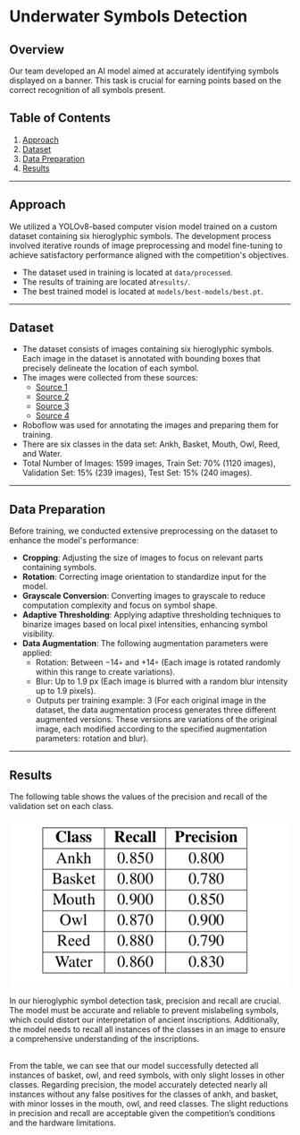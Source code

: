 # Underwater Symbols Detection

## Overview
Our team developed an AI model aimed at accurately identifying symbols displayed on a banner. This task is crucial for earning points based on the correct recognition of all symbols present.

## Table of Contents
1. [Approach](#approach)
2. [Dataset](#dataset)
3. [Data Preparation](#data-preparation)
4. [Results](#results)

___

## Approach
We utilized a YOLOv8-based computer vision model trained on a custom dataset containing six hieroglyphic symbols. The development process involved iterative rounds of image preprocessing and model fine-tuning to achieve satisfactory performance aligned with the competition's objectives.
- The dataset used in training is located at `data/processed`.
- The results of training are located at`results/`.
- The best trained model is located at `models/best-models/best.pt`.

___

## Dataset
- The dataset consists of images containing six hieroglyphic symbols. Each image in the dataset is annotated with bounding boxes that precisely delineate the location of each symbol.
- The images were collected from these sources:
     - [Source 1](https://github.com/morrisfranken/glyphreader)
     - [Source 2](https://www.metmuseum.org/about-the-met/collection-areas/egyptian-art)
     - [Source 3](https://www.flickr.com/photos/profzucker/)
     - [Source 4](https://stock.adobe.com/search?k=egypt+hieroglyphics)
- Roboflow was used for annotating the images and preparing them for training.
- There are six classes in the data set: Ankh, Basket, Mouth, Owl, Reed, and Water.
- Total Number of Images: 1599 images, Train Set: 70% (1120 images), Validation Set: 15% (239 images), Test Set: 15% (240 images).

___

## Data Preparation

Before training, we conducted extensive preprocessing on the dataset to enhance the model's performance:

- **Cropping**: Adjusting the size of images to focus on relevant parts containing symbols.
- **Rotation**: Correcting image orientation to standardize input for the model.
- **Grayscale Conversion**: Converting images to grayscale to reduce computation complexity and focus on symbol shape.
- **Adaptive Thresholding**: Applying adaptive thresholding techniques to binarize images based on local pixel intensities, enhancing symbol visibility.
- **Data Augmentation**: The following augmentation parameters were applied:
     - Rotation: Between −14◦ and +14◦ (Each image is rotated randomly within this range to create variations).
     - Blur: Up to 1.9 px (Each image is blurred with a random blur intensity up to 1.9 pixels).
     - Outputs per training example: 3 (For each original image in the dataset, the data augmentation process generates three different augmented versions. These versions are variations of the original image, each modified according to the specified augmentation parameters: rotation and blur).

___

## Results

The following table shows the values of the precision and recall of the validation set on each class.
<p align="center">
  <img src="images/results.png" width="500" height="300">
</p>

In our hieroglyphic symbol detection task, precision and recall are crucial. The model must be accurate and
reliable to prevent mislabeling symbols, which could distort our interpretation of ancient inscriptions. Additionally, the model needs to recall all instances of the classes in an image to ensure a comprehensive understanding of the inscriptions.
<br> <br>

From the table, we can see that our model successfully detected all instances of basket, owl, and reed symbols, with only slight losses in other classes. Regarding precision, the model accurately detected nearly all instances without any false positives for the classes of ankh, and basket, with minor losses in the mouth, owl, and reed classes. The slight reductions in precision and recall are acceptable given the competition’s conditions and the hardware limitations.
